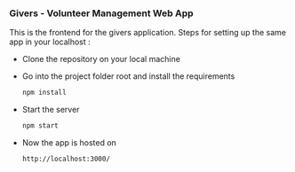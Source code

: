 ### Givers - Volunteer Management Web App

This is the frontend for the givers application. Steps for setting up the same app in your localhost :

-   Clone the repository on your local machine

-   Go into the project folder root and install the requirements
    ```sh
    npm install
    ```
-   Start the server
    ```sh
    npm start
    ```
-   Now the app is hosted on
    ```sh
    http://localhost:3000/
    ```
